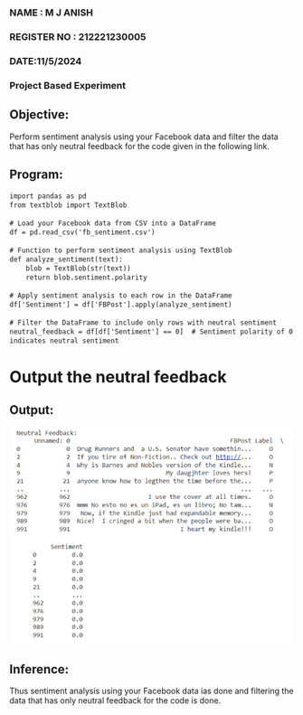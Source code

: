 ### NAME : M J ANISH
### REGISTER NO : 212221230005
### DATE:11/5/2024
### Project Based Experiment
## Objective: 
Perform sentiment analysis using your Facebook data and filter the data that has only neutral feedback for the code given in the following link.
## Program:
```
import pandas as pd
from textblob import TextBlob

# Load your Facebook data from CSV into a DataFrame
df = pd.read_csv('fb_sentiment.csv')

# Function to perform sentiment analysis using TextBlob
def analyze_sentiment(text):
    blob = TextBlob(str(text))
    return blob.sentiment.polarity

# Apply sentiment analysis to each row in the DataFrame
df['Sentiment'] = df['FBPost'].apply(analyze_sentiment)

# Filter the DataFrame to include only rows with neutral sentiment
neutral_feedback = df[df['Sentiment'] == 0]  # Sentiment polarity of 0 indicates neutral sentiment
```
# Output the neutral feedback


## Output:
![image](1.png)

## Inference:
Thus sentiment analysis using your Facebook data ias done and filtering the data that has only neutral feedback for the code is done.

